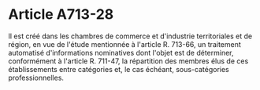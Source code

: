 # Article A713-28

Il est créé dans les chambres de commerce et d'industrie territoriales et de région, en vue de l'étude mentionnée à l'article R. 713-66, un traitement automatisé d'informations nominatives dont l'objet est de déterminer, conformément à l'article R. 711-47, la répartition des membres élus de ces établissements entre catégories et, le cas échéant, sous-catégories professionnelles.
